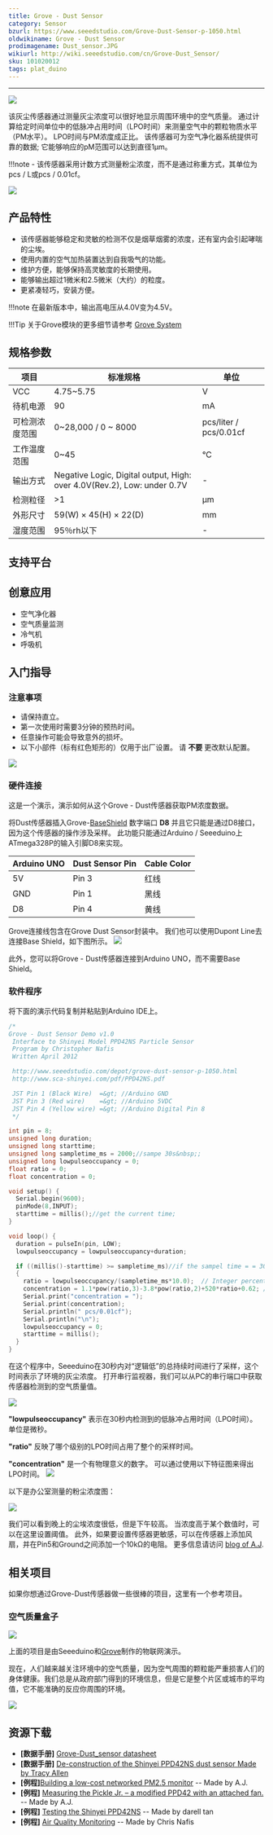 ```yaml
---
title: Grove - Dust Sensor
category: Sensor
bzurl: https://www.seeedstudio.com/Grove-Dust-Sensor-p-1050.html
oldwikiname: Grove - Dust Sensor
prodimagename: Dust_sensor.JPG
wikiurl: http://wiki.seeedstudio.com/cn/Grove-Dust_Sensor/
sku: 101020012
tags: plat_duino
---
```

---
![](https://raw.githubusercontent.com/SeeedDocument/Grove_Dust_Sensor/master/image/Dust_sensor.JPG)

该灰尘传感器通过测量灰尘浓度可以很好地显示周围环境中的空气质量。 通过计算给定时间单位中的低脉冲占用时间（LPO时间）来测量空气中的颗粒物质水平（PM水平）。 LPO时间与PM浓度成正比。 该传感器可为空气净化器系统提供可靠的数据; 它能够响应的pM范围可以达到直径1μm。

!!!note
    - 该传感器采用计数方式测量粉尘浓度，而不是通过称重方式，其单位为pcs / L或pcs / 0.01cf。

[![](https://github.com/SeeedDocument/wiki_chinese/raw/master/docs/images/click_to_buy.PNG)](https://item.taobao.com/item.htm?spm=a1z10.3-c.w4002-11172317909.10.3ff19e11dFbBNp&id=45490758155)

产品特性
--------
- 该传感器能够稳定和灵敏的检测不仅是烟草烟雾的浓度，还有室内会引起哮喘的尘埃。
- 使用内置的空气加热装置达到自我吸气的功能。
- 维护方便，能够保持高灵敏度的长期使用。
- 能够输出超过1微米和2.5微米（大约）的粒度。
- 更紧凑轻巧，安装方便。

!!!note
    在最新版本中，输出高电压从4.0V变为4.5V。

!!!Tip
    关于Grove模块的更多细节请参考 [Grove System](http://wiki.seeedstudio.com/cn/Grove_System/)

规格参数
-------------

|项目|	标准规格|	单位 |
|----|-----|-------|
|VCC |	4.75~5.75|	V    |
|待机电源|	90|	mA|
|可检测浓度范围|	0~28,000 / 0 ~ 8000	|	pcs/liter / pcs/0.01cf|
|工作温度范围|	0~45|	°C|
|输出方式|	Negative Logic, Digital output, High: over 4.0V(Rev.2), Low: under 0.7V|-|
|检测粒径|	>1 |μm|
|外形尺寸|	59(W) × 45(H) × 22(D) |mm|
|湿度范围|	95％rh以下|-|

支持平台
--------------------


创意应用
------------------
- 空气净化器
- 空气质量监测
- 冷气机
- 呼吸机

入门指导
---------------
### <span id="jump">注意事项</span>
- 请保持直立。
- 第一次使用时需要3分钟的预热时间。
- 任意操作可能会导致意外的损坏。
- 以下小部件（标有红色矩形的）仅用于出厂设置。 请 **不要** 更改默认配置。

![](https://raw.githubusercontent.com/SeeedDocument/Grove_Dust_Sensor/master/image/Grove_-_Dust_Sensor_cautions.jpg)

### 硬件连接
这是一个演示，演示如何从这个Grove - Dust传感器获取PM浓度数据。

将Dust传感器插入Grove-[BaseShield](https://item.taobao.com/item.htm?spm=a1z10.3-c.w4002-11172317909.10.3ff19e11crrag2&id=520233320144) 数字端口 **D8** 并且它只能是通过D8接口，因为这个传感器的操作涉及采样。 此功能只能通过Arduino / Seeeduino上ATmega328P的输入引脚D8来实现。


|Arduino UNO	| Dust Sensor Pin| Cable Color|
|--|--|--|
|5V| Pin 3|	红线|
|GND	| Pin 1|黑线|
|D8| Pin 4|	黄线|


Grove连接线包含在Grove Dust Sensor封装中。 我们也可以使用Dupont Line去连接Base Shield，如下图所示。
![](https://github.com/SeeedDocument/Grove_Dust_Sensor/raw/master/image/connection.jpg)

此外，您可以将Grove - Dust传感器连接到Arduino UNO，而不需要Base Shield。

### 软件程序

将下面的演示代码复制并粘贴到Arduino IDE上。

```c
/*
Grove - Dust Sensor Demo v1.0
 Interface to Shinyei Model PPD42NS Particle Sensor
 Program by Christopher Nafis
 Written April 2012

 http://www.seeedstudio.com/depot/grove-dust-sensor-p-1050.html
 http://www.sca-shinyei.com/pdf/PPD42NS.pdf

 JST Pin 1 (Black Wire)  =&gt; //Arduino GND
 JST Pin 3 (Red wire)    =&gt; //Arduino 5VDC
 JST Pin 4 (Yellow wire) =&gt; //Arduino Digital Pin 8
 */

int pin = 8;
unsigned long duration;
unsigned long starttime;
unsigned long sampletime_ms = 2000;//sampe 30s&nbsp;;
unsigned long lowpulseoccupancy = 0;
float ratio = 0;
float concentration = 0;

void setup() {
  Serial.begin(9600);
  pinMode(8,INPUT);
  starttime = millis();//get the current time;
}

void loop() {
  duration = pulseIn(pin, LOW);
  lowpulseoccupancy = lowpulseoccupancy+duration;

  if ((millis()-starttime) >= sampletime_ms)//if the sampel time = = 30s
  {
    ratio = lowpulseoccupancy/(sampletime_ms*10.0);  // Integer percentage 0=&gt;100
    concentration = 1.1*pow(ratio,3)-3.8*pow(ratio,2)+520*ratio+0.62; // using spec sheet curve
    Serial.print("concentration = ");
    Serial.print(concentration);
    Serial.println(" pcs/0.01cf");
    Serial.println("\n");
    lowpulseoccupancy = 0;
    starttime = millis();
  }
}
```

在这个程序中，Seeeduino在30秒内对“逻辑低”的总持续时间进行了采样，这个时间表示了环境的灰尘浓度。 打开串行监视器，我们可以从PC的串行端口中获取传感器检测到的空气质量值。



![](https://raw.githubusercontent.com/SeeedDocument/Grove_Dust_Sensor/master/image/Dust_sensor_1.png)

**"lowpulseoccupancy"** 表示在30秒内检测到的低脉冲占用时间（LPO时间）。 单位是微秒。

**"ratio"** 反映了哪个级别的LPO时间占用了整个的采样时间。

**"concentration"** 是一个有物理意义的数字。 可以通过使用以下特征图来得出LPO时间。
![](https://raw.githubusercontent.com/SeeedDocument/Grove_Dust_Sensor/master/image/600px-Characteristics.jpg)

以下是办公室测量的粉尘浓度图：

![](https://raw.githubusercontent.com/SeeedDocument/Grove_Dust_Sensor/master/image/600px-Dust_sensor_4.jpg)

我们可以看到晚上的尘埃浓度很低，但是下午较高。 当浓度高于某个数值时，可以在这里设置阈值。 此外，如果要设置传感器更敏感，可以在传感器上添加风扇，并在Pin5和Ground之间添加一个10kΩ的电阻。 更多信息请访问 [blog of A.J](https://indiaairquality.com/2014/12/14/measuring-the-pickle-jr-a-modified-ppd42-with-an-attached-fan/).

相关项目
---

 <!--
If you want to make some awesome projects by Grove - Dust Sensor, here is a project for reference.
-->

如果你想通过Grove-Dust传感器做一些很棒的项目，这里有一个参考项目。

### 空气质量盒子
![](https://raw.githubusercontent.com/SeeedDocument/Grove_Dust_Sensor/master/image/600px-Overview0.png)

<!--
This section an IoT demo made by Seeeduino and [Grove](http://www.seeedstudio.com/wiki/Grove_System).
-->

上面的项目是由Seeeduino和[Grove](http://www.seeedstudio.com/wiki/Grove_System)制作的物联网演示。

<!--
More attention is being paid to the environmental air quality nowadays because the tiny particles in the air around can badly endanger people’s health. We always get the information of environment from our government department. But it’s the average value of the whole city/section. It can not reflect the environment around you accurately.
-->

现在，人们越来越关注环境中的空气质量，因为空气周围的颗粒能严重损害人们的身体健康。我们总是从政府部门得到的环境信息，但是它是整个片区或城市的平均值，它不能准确的反应你周围的环境。

[![](https://raw.githubusercontent.com/SeeedDocument/Grove_Dust_Sensor/master/image/200px-Wiki_makeitnow_logo.png)](http://www.instructables.com/id/Air-Quality-Test-Box/?ALLSTEPS)


资源下载
---
- **[数据手册]** [Grove-Dust_sensor datasheet](https://github.com/SeeedDocument/Grove_Dust_Sensor/raw/master/resource/Grove_-_Dust_sensor.pdf)
- **[数据手册]** [De-construction of the Shinyei PPD42NS dust sensor Made by Tracy Allen](https://github.com/SeeedDocument/Grove_Dust_Sensor/raw/master/resource/ShinyeiPPD42NS_Deconstruction_TracyAllen.pdf)
- **[例程]**[Building a low-cost networked PM2.5 monitor](https://indiaairquality.com/2014/12/14/building-pickle-jr-the-low-cost-networked-pm2-5-monitor-part-2/) -- Made by A.J.
- **[例程]** [Measuring the Pickle Jr. – a modified PPD42 with an attached fan.](https://indiaairquality.com/2014/12/14/measuring-the-pickle-jr-a-modified-ppd42-with-an-attached-fan/) -- Made by A.J.
- **[例程]** [Testing the Shinyei PPD42NS](http://irq5.io/2013/07/24/testing-the-shinyei-ppd42ns/) -- Made by darell tan
- **[例程]** [Air Quality Monitoring](http://www.howmuchsnow.com/arduino/airquality/grovedust/) -- Made by Chris Nafis
